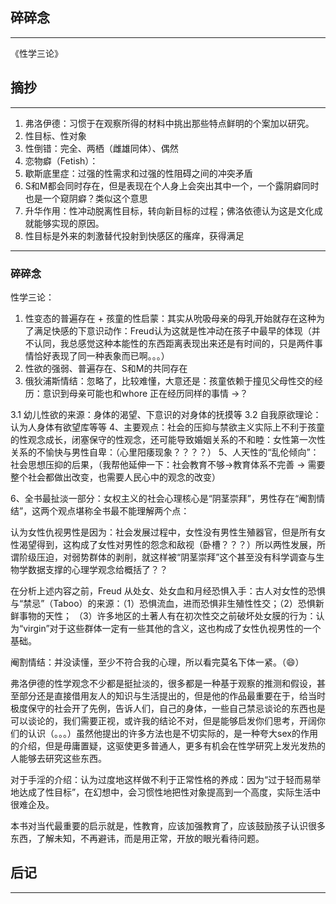 ## 碎碎念
----

《性学三论》

## 摘抄
----


1. 弗洛伊德：习惯于在观察所得的材料中挑出那些特点鲜明的个案加以研究。
2. 性目标、性对象
3. 性倒错：完全、两栖（雌雄同体）、偶然
4. 恋物癖（Fetish）：
5. 歇斯底里症：过强的性需求和过强的性阻碍之间的冲突矛盾
6. S和M都会同时存在，但是表现在个人身上会突出其中一个，一个露阴癖同时也是一个窥阴癖？类似这个意思
7. 升华作用：性冲动脱离性目标，转向新目标的过程；佛洛依德认为这是文化成就能够实现的原因。
8. 性目标是外来的刺激替代投射到快感区的瘙痒，获得满足

--------------


### 碎碎念


性学三论：

1. 性变态的普遍存在 + 孩童的性启蒙：其实从吮吸母亲的母乳开始就存在这种为了满足快感的下意识动作：Freud认为这就是性冲动在孩子中最早的体现（并不认同，我总感觉这种本能性的东西距离表现出来还是有时间的，只是两件事情恰好表现了同一种表象而已啊。。。）
2. 性欲的强弱、普遍存在、S和M的共同存在
3. 俄狄浦斯情结：忽略了，比较难懂，大意还是：孩童依赖于撞见父母性交的经历：意识到母亲可能也和whore 正在经历同样的事情 ->？

3.1 幼儿性欲的来源：身体的渴望、下意识的对身体的抚摸等
3.2 自我原欲理论：认为人身体有欲望库等等
4、主要观点：社会的压抑与禁欲主义实际上不利于孩童的性观念成长，闭塞保守的性观念，还可能导致婚姻关系的不和睦：女性第一次性关系的不愉快与男性自卑：（心里阳痿现象？？？？）
5、人天性的“乱伦倾向”：社会思想压抑的后果，（我帮他延伸一下：社会教育不够->教育体系不完善 -> 需要整个社会都做出改变，也需要人民心中的观念的改变）

6、全书最扯淡一部分：女权主义的社会心理核心是“阴茎崇拜”，男性存在“阉割情结”，这两个观点堪称全书最不能理解两个点：

认为女性仇视男性是因为：社会发展过程中，女性没有男性生殖器官，但是所有女性渴望得到，这构成了女性对男性的怨念和敌视（卧槽？？？）所以两性发展，所谓阶级压迫，对弱势群体的剥削，就这样被“阴茎崇拜”这个甚至没有科学调查与生物学数据支撑的心理学观念给概括了？？

在分析上述内容之前，Freud 从处女、处女血和月经恐惧入手：古人对女性的恐惧与“禁忌”（Taboo）的来源：（1）恐惧流血，进而恐惧非生殖性性交；（2）恐惧新鲜事物的天性； （3）许多地区的土著人有在初次性交之前破坏处女膜的行为：认为“virgin”对于这些群体一定有一些其他的含义，这也构成了女性仇视男性的一个基础。

阉割情结：并没读懂，至少不符合我的心理，所以看完莫名下体一紧。（😄）

弗洛伊德的性学观念不少都是挺扯淡的，很多都是一种基于观察的推测和假设，甚至部分还是直接借用友人的知识与生活提出的，但是他的作品最重要在于，给当时极度保守的社会开了先例，告诉人们，自己的身体，一些自己禁忌谈论的东西也是可以谈论的，我们需要正视，或许我的结论不对，但是能够启发你们思考，开阔你们的认识（。。。）虽然他提出的许多方法也是不切实际的，是一种夸大sex的作用的介绍，但是毋庸置疑，这驱使更多普通人，更多有机会在性学研究上发光发热的人能够去研究这些东西。

对于手淫的介绍：认为过度地这样做不利于正常性格的养成：因为“过于轻而易举地达成了性目标”，在幻想中，会习惯性地把性对象提高到一个高度，实际生活中很难企及。

本书对当代最重要的启示就是，性教育，应该加强教育了，应该鼓励孩子认识很多东西，了解未知，不再避讳，而是用正常，开放的眼光看待问题。



## 后记
-----